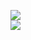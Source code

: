 [![](https://img.shields.io/badge/Made%20With-Github%20Spray-lightgrey.svg?style=for-the-badge&logo=github)](https://github.com/Annihil/github-spray#28050)  
[![](https://i.imgur.com/2DrTn0Z.gif)](https://github.com/Annihil/github-spray)